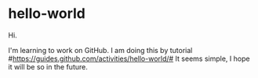 # hello-world


Hi. 

I'm learning to work on GitHub. I am doing this by tutorial #https://guides.github.com/activities/hello-world/#
It seems simple, I hope it will be so in the future.
